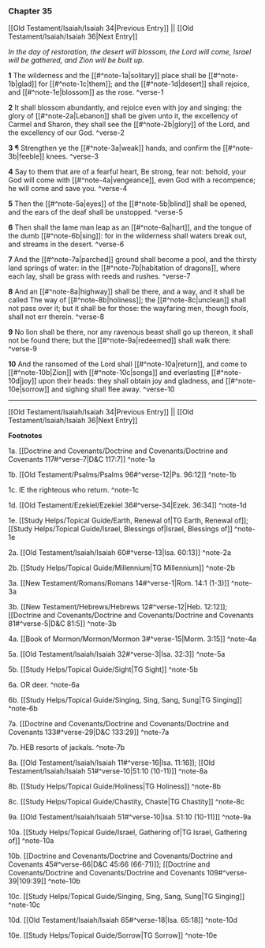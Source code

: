 ### Chapter 35

[[Old Testament/Isaiah/Isaiah 34|Previous Entry]]  ||  [[Old Testament/Isaiah/Isaiah 36|Next Entry]]

*In the day of restoration, the desert will blossom, the Lord will come, Israel will be gathered, and Zion will be built up.*

**1**  The wilderness and the [[#^note-1a|solitary]] place shall be [[#^note-1b|glad]] for [[#^note-1c|them]]; and the [[#^note-1d|desert]] shall rejoice, and [[#^note-1e|blossom]] as the rose. ^verse-1

**2**  It shall blossom abundantly, and rejoice even with joy and singing: the glory of [[#^note-2a|Lebanon]] shall be given unto it, the excellency of Carmel and Sharon, they shall see the [[#^note-2b|glory]] of the Lord, and the excellency of our God. ^verse-2

**3**  ¶ Strengthen ye the [[#^note-3a|weak]] hands, and confirm the [[#^note-3b|feeble]] knees. ^verse-3

**4**  Say to them that are of a fearful heart, Be strong, fear not: behold, your God will come with [[#^note-4a|vengeance]], even God with a recompence; he will come and save you. ^verse-4

**5**  Then the [[#^note-5a|eyes]] of the [[#^note-5b|blind]] shall be opened, and the ears of the deaf shall be unstopped. ^verse-5

**6**  Then shall the lame man leap as an [[#^note-6a|hart]], and the tongue of the dumb [[#^note-6b|sing]]: for in the wilderness shall waters break out, and streams in the desert. ^verse-6

**7**  And the [[#^note-7a|parched]] ground shall become a pool, and the thirsty land springs of water: in the [[#^note-7b|habitation of dragons]], where each lay, shall be grass with reeds and rushes. ^verse-7

**8**  And an [[#^note-8a|highway]] shall be there, and a way, and it shall be called The way of [[#^note-8b|holiness]]; the [[#^note-8c|unclean]] shall not pass over it; but it shall be for those: the wayfaring men, though fools, shall not err therein. ^verse-8

**9**  No lion shall be there, nor any ravenous beast shall go up thereon, it shall not be found there; but the [[#^note-9a|redeemed]] shall walk there: ^verse-9

**10**  And the ransomed of the Lord shall [[#^note-10a|return]], and come to [[#^note-10b|Zion]] with [[#^note-10c|songs]] and everlasting [[#^note-10d|joy]] upon their heads: they shall obtain joy and gladness, and [[#^note-10e|sorrow]] and sighing shall flee away. ^verse-10


---
[[Old Testament/Isaiah/Isaiah 34|Previous Entry]]  ||  [[Old Testament/Isaiah/Isaiah 36|Next Entry]]


**Footnotes**


1a. [[Doctrine and Covenants/Doctrine and Covenants/Doctrine and Covenants 117#^verse-7|D&C 117:7]] ^note-1a

1b. [[Old Testament/Psalms/Psalms 96#^verse-12|Ps. 96:12]] ^note-1b

1c. IE the righteous who return. ^note-1c

1d. [[Old Testament/Ezekiel/Ezekiel 36#^verse-34|Ezek. 36:34]] ^note-1d

1e. [[Study Helps/Topical Guide/Earth, Renewal of|TG Earth, Renewal of]]; [[Study Helps/Topical Guide/Israel, Blessings of|Israel, Blessings of]] ^note-1e

2a. [[Old Testament/Isaiah/Isaiah 60#^verse-13|Isa. 60:13]] ^note-2a

2b. [[Study Helps/Topical Guide/Millennium|TG Millennium]] ^note-2b

3a. [[New Testament/Romans/Romans 14#^verse-1|Rom. 14:1 (1-3)]] ^note-3a

3b. [[New Testament/Hebrews/Hebrews 12#^verse-12|Heb. 12:12]]; [[Doctrine and Covenants/Doctrine and Covenants/Doctrine and Covenants 81#^verse-5|D&C 81:5]] ^note-3b

4a. [[Book of Mormon/Mormon/Mormon 3#^verse-15|Morm. 3:15]] ^note-4a

5a. [[Old Testament/Isaiah/Isaiah 32#^verse-3|Isa. 32:3]] ^note-5a

5b. [[Study Helps/Topical Guide/Sight|TG Sight]] ^note-5b

6a. OR deer. ^note-6a

6b. [[Study Helps/Topical Guide/Singing, Sing, Sang, Sung|TG Singing]] ^note-6b

7a. [[Doctrine and Covenants/Doctrine and Covenants/Doctrine and Covenants 133#^verse-29|D&C 133:29]] ^note-7a

7b. HEB resorts of jackals. ^note-7b

8a. [[Old Testament/Isaiah/Isaiah 11#^verse-16|Isa. 11:16]]; [[Old Testament/Isaiah/Isaiah 51#^verse-10|51:10 (10-11)]] ^note-8a

8b. [[Study Helps/Topical Guide/Holiness|TG Holiness]] ^note-8b

8c. [[Study Helps/Topical Guide/Chastity, Chaste|TG Chastity]] ^note-8c

9a. [[Old Testament/Isaiah/Isaiah 51#^verse-10|Isa. 51:10 (10-11)]] ^note-9a

10a. [[Study Helps/Topical Guide/Israel, Gathering of|TG Israel, Gathering of]] ^note-10a

10b. [[Doctrine and Covenants/Doctrine and Covenants/Doctrine and Covenants 45#^verse-66|D&C 45:66 (66-71)]]; [[Doctrine and Covenants/Doctrine and Covenants/Doctrine and Covenants 109#^verse-39|109:39]] ^note-10b

10c. [[Study Helps/Topical Guide/Singing, Sing, Sang, Sung|TG Singing]] ^note-10c

10d. [[Old Testament/Isaiah/Isaiah 65#^verse-18|Isa. 65:18]] ^note-10d

10e. [[Study Helps/Topical Guide/Sorrow|TG Sorrow]] ^note-10e